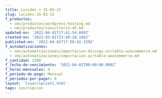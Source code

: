 ```yaml
---
title: Lucidez > 15-03-22
slug: lucidez-15-03-22
f_productos:
  - cms/productos/wordpress-hosting.md
  - cms/productos/consultoria-4h.md
updated-on: '2022-04-01T17:41:54.099Z'
created-on: '2022-03-01T23:40:28.166Z'
published-on: '2022-04-01T17:50:42.329Z'
f_automatizaciones:
  - cms/automatizaciones/importacion-discogs-airtable-woocommerce.md
  - cms/automatizaciones/importacion-airtable-woocommerce.md
f_cantidad: 2300
f_fecha-de-vencimiento: '2022-04-01T00:00:00.000Z'
f_horas-mensuales: 4
f_periodo-de-pago: Mensual
f_periodos-por-pagar: 0
layout: '[suscripcion].html'
tags: suscripcion
---
```



